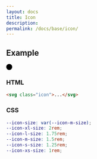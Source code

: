 ```yaml
---
layout: docs
title: Icon
description: 
permalink: /docs/base/icon/
---
```


## Example

<div>
  <svg class="icon" xmlns="http://www.w3.org/2000/svg" width="16" height="16" viewBox="0 0 16 16">
    <circle cx="8" cy="8" r="8"/>
  </svg>
</div>

### HTML

```html
<svg class="icon">...</svg>
```

### CSS

```scss
--icon-size: var(--icon-m-size);
--icon-xl-size: 2rem;
--icon-l-size: 1.75rem;
--icon-m-size: 1.5rem;
--icon-s-size: 1.25rem;
--icon-xs-size: 1rem;
```
